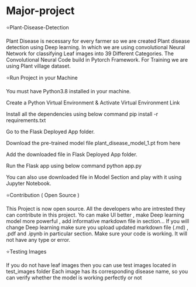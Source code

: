 # Major-project

⭐Plant-Disease-Detection

Plant Disease is necessary for every farmer so we are created Plant disease detection using Deep learning. In which we are using convolutional Neural Network for classifying Leaf images into 39 Different Categories. The Convolutional Neural Code build in Pytorch Framework. For Training we are using Plant village dataset. 

⭐Run Project in your Machine

You must have Python3.8 installed in your machine.

Create a Python Virtual Environment & Activate Virtual Environment Link

Install all the dependencies using below command pip install -r requirements.txt

Go to the Flask Deployed App folder.

Download the pre-trained model file plant_disease_model_1.pt from here

Add the downloaded file in Flask Deployed App folder.

Run the Flask app using below command python app.py

You can also use downloaded file in Model Section and play with it using Jupyter Notebook.

⭐Contribution ( Open Source )

This Project is now open source.
All the developers who are intrested they can contribute in this project.
Yo can make UI better , make Deep learning model more powerful , add informative markdown file in section...
If you will change Deep learning make sure you upload updated markdown file (.md) , .pdf and .ipynb in particular section.
Make sure your code is working. It will not have any type or error.

⭐Testing Images

If you do not have leaf images then you can use test images located in test_images folder
Each image has its corresponding disease name, so you can verify whether the model is working perfectly or not
